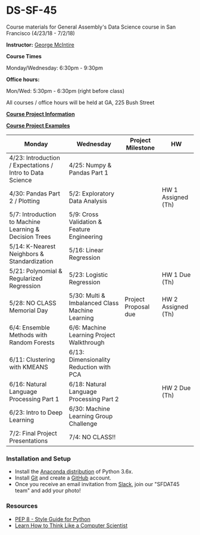 # DS-SF-45
Course materials for General Assembly's Data Science course in San Francisco (4/23/18 - 7/2/18)

**Instructor:** [George McIntire](https://www.linkedin.com/in/georgemcintire)


**Course Times**

Monday/Wednesday: 6:30pm - 9:30pm

**Office hours:** 

Mon/Wed: 5:30pm - 6:30pm (right before class)

All courses / office hours will be held at GA, 225 Bush Street

**[Course Project Information](project.md)**

**[Course Project Examples](project-examples.md)**

Monday | Wednesday | Project Milestone | HW
--- | --- | --- | ---
4/23: Introduction / Expectations / Intro to Data Science | 4/25: Numpy & Pandas Part 1
4/30: Pandas Part 2 / Plotting | 5/2: Exploratory Data Analysis | | HW 1 Assigned (Th)
5/7: Introduction to Machine Learning & Decision Trees | 5/9: Cross Validation & Feature Engineering ||
5/14: K-Nearest Neighbors & Standardization | 5/16: Linear Regression  ||
5/21: Polynomial & Regularized Regression | 5/23: Logistic Regression  ||HW 1 Due (Th)
5/28: NO CLASS Memorial Day  | 5/30:  Multi & Imbalanced Class Machine Learning | Project Proposal due|HW 2 Assigned (Th)
6/4: Ensemble Methods with Random Forests | 6/6: Machine Learning Project Walkthrough | | 
6/11: Clustering with KMEANS | 6/13: Dimensionality Reduction with PCA ||
6/16: Natural Language Processing Part 1 | 6/18: Natural Language Processing Part 2 || HW 2 Due (Th) 
6/23: Intro to Deep Learning | 6/30: Machine Learning Group Challenge |
7/2: Final Project Presentations | 7/4: NO CLASS!! |


### Installation and Setup
* Install the [Anaconda distribution](http://continuum.io/downloads) of Python 3.6x.
* Install [Git](http://git-scm.com/book/en/v2/Getting-Started-Installing-Git) and create a [GitHub](https://github.com/) account.
* Once you receive an email invitation from [Slack](https://slack.com/), join our "SFDAT45 team" and add your photo!

### Resources
* [PEP 8 - Style Guide for Python](http://www.python.org/dev/peps/pep-0008)
* [Learn How to Think Like a Computer Scientist](http://interactivepython.org/runestone/static/thinkcspy/toc.html#t-o-c)

